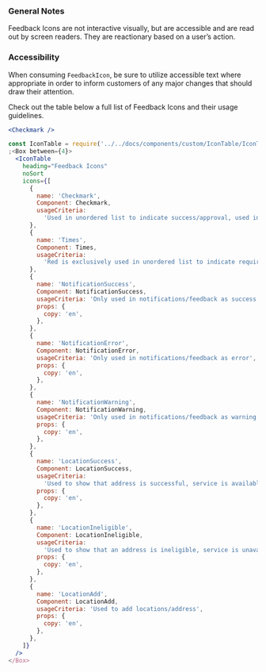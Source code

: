 ### General Notes

Feedback Icons are not interactive visually, but are accessible and are read out by screen readers. They are reactionary based on a user’s action.

### Accessibility

When consuming `FeedbackIcon`, be sure to utilize accessible text where appropriate in order to inform customers of any major changes that should draw their attention.

Check out the table below a full list of Feedback Icons and their usage guidelines.

```jsx
<Checkmark />
```

```jsx noeditor
const IconTable = require('../../docs/components/custom/IconTable/IconTable').default
;<Box between={4}>
  <IconTable
    heading="Feedback Icons"
    noSort
    icons={[
      {
        name: 'Checkmark',
        Component: Checkmark,
        usageCriteria:
          'Used in unordered list to indicate success/approval, used in benefit list (business specific) TODO: Add note on when to use accessible text. TODO: Add note on when to use accessible text',
      },
      {
        name: 'Times',
        Component: Times,
        usageCriteria:
          'Red is exclusively used in unordered list to indicate requirements have not been met or something is not included, not used for close or remove, shuttle grey only used as close with hamburger menu',
      },
      {
        name: 'NotificationSuccess',
        Component: NotificationSuccess,
        usageCriteria: 'Only used in notifications/feedback as success',
        props: {
          copy: 'en',
        },
      },
      {
        name: 'NotificationError',
        Component: NotificationError,
        usageCriteria: 'Only used in notifications/feedback as error',
        props: {
          copy: 'en',
        },
      },
      {
        name: 'NotificationWarning',
        Component: NotificationWarning,
        usageCriteria: 'Only used in notifications/feedback as warning',
        props: {
          copy: 'en',
        },
      },
      {
        name: 'LocationSuccess',
        Component: LocationSuccess,
        usageCriteria:
          'Used to show that address is successful, service is available based on location',
        props: {
          copy: 'en',
        },
      },
      {
        name: 'LocationIneligible',
        Component: LocationIneligible,
        usageCriteria:
          'Used to show that an address is ineligible, service is unavailable based on location',
        props: {
          copy: 'en',
        },
      },
      {
        name: 'LocationAdd',
        Component: LocationAdd,
        usageCriteria: 'Used to add locations/address',
        props: {
          copy: 'en',
        },
      },
    ]}
  />
</Box>
```
